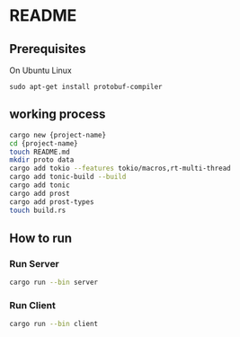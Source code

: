 # README

## Prerequisites

On Ubuntu Linux

```bssh
sudo apt-get install protobuf-compiler
```


## working process

```bash
cargo new {project-name}
cd {project-name}
touch README.md
mkdir proto data
cargo add tokio --features tokio/macros,rt-multi-thread
cargo add tonic-build --build
cargo add tonic
cargo add prost
cargo add prost-types
touch build.rs
```
## How to run

### Run Server

```bash
cargo run --bin server
```

### Run Client

```bash
cargo run --bin client
```
